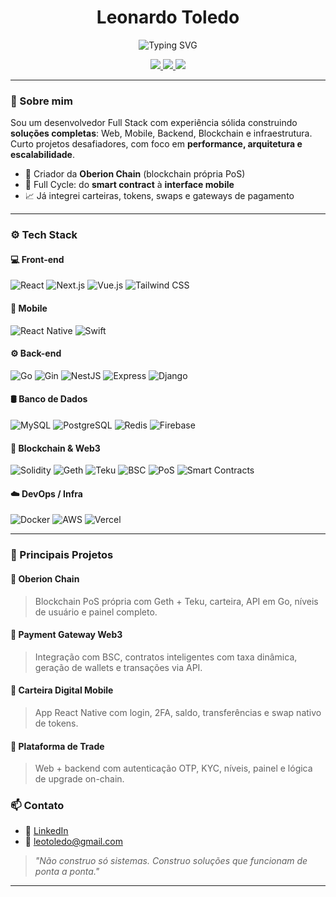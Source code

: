 <h1 align="center">Leonardo Toledo</h1>

<p align="center">
  <img src="https://readme-typing-svg.herokuapp.com?font=Fira+Code&size=24&pause=1000&color=F7F7F7&center=true&vCenter=true&width=435&lines=Full+Stack+Dev+%7C+Blockchain+Builder;Mobile+%2B+Web+%2B+PoS+Infra;React%2C+Go%2C+Solidity+%26+mais..." alt="Typing SVG" />
</p>

<p align="center">
  <a href="https://www.linkedin.com/in/leonardo-toledo0/">
    <img src="https://img.shields.io/badge/LinkedIn-LeonardoToledo0-blue?logo=linkedin" />
  </a>
  <a href="mailto:leotoledo010@gmail.com">
    <img src="https://img.shields.io/badge/E--mail-leonardo%40email.com-red?logo=gmail" />
  </a>
  <a href="https://github.com/LeonardoToledo0">
    <img src="https://img.shields.io/github/followers/LeonardoToledo0?style=social" />
  </a>
</p>

---

### 🧠 Sobre mim

Sou um desenvolvedor Full Stack com experiência sólida construindo **soluções completas**: Web, Mobile, Backend, Blockchain e infraestrutura. Curto projetos desafiadores, com foco em **performance, arquitetura e escalabilidade**.

- 🚀 Criador da **Oberion Chain** (blockchain própria PoS)
- 🧩 Full Cycle: do **smart contract** à **interface mobile**
- 📈 Já integrei carteiras, tokens, swaps e gateways de pagamento

---

### ⚙️ Tech Stack

#### 💻 Front-end
![React](https://img.shields.io/badge/-React-61DAFB?logo=react&logoColor=000)
![Next.js](https://img.shields.io/badge/-Next.js-000000?logo=next.js)
![Vue.js](https://img.shields.io/badge/-Vue.js-4FC08D?logo=vue.js)
![Tailwind CSS](https://img.shields.io/badge/-Tailwind-38B2AC?logo=tailwind-css)

#### 📱 Mobile
![React Native](https://img.shields.io/badge/-React_Native-61DAFB?logo=react)
![Swift](https://img.shields.io/badge/-Swift-FA7343?logo=swift)

#### ⚙️ Back-end
![Go](https://img.shields.io/badge/-Go-00ADD8?logo=go)
![Gin](https://img.shields.io/badge/-Gin-00ADD8?logo=go)
![NestJS](https://img.shields.io/badge/-NestJS-E0234E?logo=nestjs)
![Express](https://img.shields.io/badge/-Express-000000?logo=express)
![Django](https://img.shields.io/badge/-Django-092E20?logo=django)

#### 🛢️ Banco de Dados
![MySQL](https://img.shields.io/badge/-MySQL-4479A1?logo=mysql)
![PostgreSQL](https://img.shields.io/badge/-PostgreSQL-336791?logo=postgresql)
![Redis](https://img.shields.io/badge/-Redis-DC382D?logo=redis)
![Firebase](https://img.shields.io/badge/-Firebase-FFCA28?logo=firebase)

#### 🧬 Blockchain & Web3
![Solidity](https://img.shields.io/badge/-Solidity-363636?logo=solidity)
![Geth](https://img.shields.io/badge/-Geth-F2A900?logo=ethereum)
![Teku](https://img.shields.io/badge/-Teku-00BFFF?logo=ethereum)
![BSC](https://img.shields.io/badge/-Binance%20Smart%20Chain-F3BA2F?logo=binance)
![PoS](https://img.shields.io/badge/-Proof%20of%20Stake-6A1B9A)
![Smart Contracts](https://img.shields.io/badge/-Smart%20Contracts-FF5722)

#### ☁️ DevOps / Infra
![Docker](https://img.shields.io/badge/-Docker-2496ED?logo=docker)
![AWS](https://img.shields.io/badge/-AWS-232F3E?logo=amazon-aws)
![Vercel](https://img.shields.io/badge/-Vercel-000000?logo=vercel)

---

### 💼 Principais Projetos

#### 🔹 **Oberion Chain**
> Blockchain PoS própria com Geth + Teku, carteira, API em Go, níveis de usuário e painel completo.

#### 🔹 **Payment Gateway Web3**
> Integração com BSC, contratos inteligentes com taxa dinâmica, geração de wallets e transações via API.

#### 🔹 **Carteira Digital Mobile**
> App React Native com login, 2FA, saldo, transferências e swap nativo de tokens.

#### 🔹 **Plataforma de Trade**
> Web + backend com autenticação OTP, KYC, níveis, painel e lógica de upgrade on-chain.



### 📫 Contato

- 💼 [LinkedIn](https://www.linkedin.com/in/leonardo-toledo0/)
- 📧 leotoledo@gmail.com

> *"Não construo só sistemas. Construo soluções que funcionam de ponta a ponta."*

---
